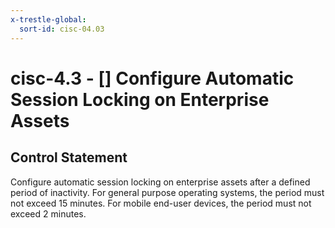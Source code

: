 ```yaml
---
x-trestle-global:
  sort-id: cisc-04.03
---
```


# cisc-4.3 - \[\] Configure Automatic Session Locking on Enterprise Assets

## Control Statement

Configure automatic session locking on enterprise assets after a defined period of inactivity. For general purpose operating systems, the period must not exceed 15 minutes. For mobile end-user devices, the period must not exceed 2 minutes.

